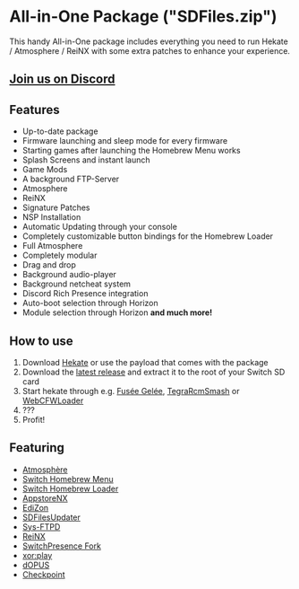 All-in-One Package ("SDFiles.zip") 
===========================

This handy All-in-One package includes everything you need to run Hekate / Atmosphere / ReiNX with some extra patches to enhance your experience.

## [Join us on Discord](https://discord.gg/qbRAuy7)

## Features
* Up-to-date package
* Firmware launching and sleep mode for every firmware
* Starting games after launching the Homebrew Menu works
* Splash Screens and instant launch
* Game Mods
* A background FTP-Server
* Atmosphere
* ReiNX
* Signature Patches
* NSP Installation
* Automatic Updating through your console
* Completely customizable button bindings for the Homebrew Loader
* Full Atmosphere
* Completely modular
* Drag and drop
* Background audio-player
* Background netcheat system
* Discord Rich Presence integration
* Auto-boot selection through Horizon
* Module selection through Horizon
**and much more!**


## How to use
1. Download [Hekate](https://github.com/CTCaer/hekate/releases) or use the payload that comes with the package
2. Download the [latest release](https://github.com/tumGER/SDFilesSwitch/releases) and extract it to the root of your Switch SD card
3. Start hekate through e.g. [Fusée Gelée](https://github.com/reswitched/fusee-launcher), [TegraRcmSmash](https://switchtools.sshnuke.net/) or [WebCFWLoader](https://elijahzawesome.github.io/web-cfw-loader/)
4. ???
5. Profit!

## Featuring
* [Atmosphère](https://github.com/Atmosphere-NX/Atmosphere)
* [Switch Homebrew Menu](https://github.com/switchbrew/nx-hbmenu)
* [Switch Homebrew Loader](https://github.com/switchbrew/nx-hbloader)
* [AppstoreNX](https://github.com/vgmoose/appstorenx)
* [EdiZon](https://github.com/thomasnet-mc/EdiZon)
* [SDFilesUpdater](https://github.com/StevenMattera/SDFilesUpdater)
* [Sys-FTPD](https://github.com/jakibaki/sys-ftpd)
* [ReiNX](https://github.com/Reisyukaku/ReiNX)
* [SwitchPresence Fork](https://github.com/SunTheCourier/SwitchPresence)
* [xor:play](https://github.com/XorTroll/ModuleMania/tree/master/xor.play)
* [dOPUS](https://github.com/Hidki/dOPUS)
* [Checkpoint](https://github.com/BernardoGiordano/Checkpoint)